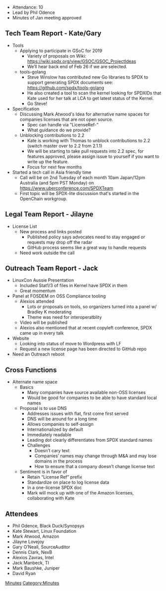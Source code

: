   - Attendance: 10
  - Lead by Phil Odence
  - Minutes of Jan meeting approved

## Tech Team Report - Kate/Gary

  - Tools
      - Applying to participate in GSoC for 2019
          - Variety of proposals on Wiki:
            <https://wiki.spdx.org/view/GSOC/GSOC_ProjectIdeas>
          - We’ll hear back end of Feb 26 if we are selected.
      - tools-golang
          - Steve Winslow has contributed new Go libraries to SPDX to
            support generating SPDX documents see:
            <https://github.com/spdx/tools-golang>
          - He also created a tool to scan the kernel looking for
            SPDXIDs that Kate used for her talk at LCA to get latest
            status of the Kernel.
          - Go Steve\!
  - Specification
      - Discussing Mark Atwood's Idea for alternative name spaces for
        companies licenses that are not open source.
          - Spec can handle via "LicenseRef-"
          - What guidance do we provide?
      - Unblocking contributions to 2.2
          - Kate is working with Thomas to unblock contributions to 2.2
            (switch master over to 2.2 from 2.1.1)
          - We will be starting to take pull requests into 2.2 spec, for
            features approved, please assign issue to yourself if you
            want to write up the feature.
          - Focus for next few months
  - Started a tech call in Asia friendly time
      - Call will be on 2nd Tuesday of each month 10am Japan/12pm
        Australia (and 5pm PST Monday) on
        <https://www.uberconference.com/SPDXTeam>
      - First topic will be SPDX-lite discussion that's started in the
        OpenChain workgroup.

## Legal Team Report - Jilayne

  - License List
      - New process and links posted
          - Published policy says advocates need to stay engaged or
            requests may drop off the radar
          - GitHub process seems like a great way to handle requests
      - Need work outside the call

## Outreach Team Report - Jack

  - LinuxCon Aussie Presentation
      - Included Stat1/3 of files in Kernel have SPDX in them
      - Great momentum
  - Panel at FOSDEM on OSS Compliance tooling
      - Alexios attended
          - Lots or proposals on tools, so organizers turned into a
            panel w/ Bradley K moderating
          - Theme was need for interoperatblity
      - Video will be published
      - Alexios also mentioned that at recent copyleft conference, SPDX
        came up in every talk
  - Website
      - Looking into status of move to Wordpress with LF
      - Request a new license page has been directed to GitHub repo
  - Need an Outreach reboot

## Cross Functions

  - Alternate name space
      - Basics
          - Many companies have source available non-OSS licenses
          - Would be good for companies to be able to have standard
            local names
      - Proposal is to use DNS
          - Addresses issues with flat, first come first served
          - DNS will be around for a long time
          - Allows companies to self-assign
          - Internationalized by default
          - Immediately readable
          - Leading dot clearly differentiates from SPDX standard names
          - Challenges
              - Doesn’t cary text
              - Companies’ names may change through M\&A and may lose
                domains in the process
              - How to ensure that a company doesn’t change license text
      - Sentiment is in favor of
          - Retain “License Ref” prefix
          - Standardize on place to log license data
          - In a one-license SPDX doc
          - Mark will mock up with one of the Amazon licenses,
            collaborating with Kate

## Attendees

  - Phil Odence, Black Duck/Synopsys
  - Kate Stewart, Linux Foundation
  - Mark Atwood, Amazon
  - Jilayne Lovejoy
  - Gary O’Neall, SourceAuditor
  - Dennis Clark, NexB
  - Alexios Zavras, Intel
  - Jack Manbeck, TI
  - Mark Baushke, Juniper
  - David Ryan

[Minutes](Category:General "wikilink")
[Category:Minutes](Category:Minutes "wikilink")
